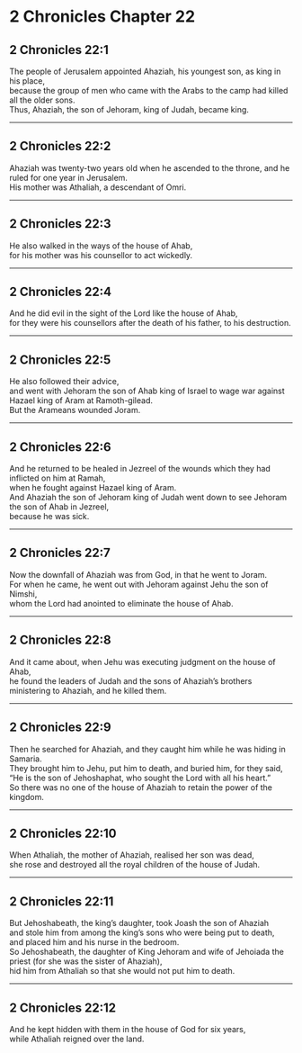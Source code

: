 # 2 Chronicles Chapter 22

## 2 Chronicles 22:1

The people of Jerusalem appointed Ahaziah, his youngest son, as king in his place,  
because the group of men who came with the Arabs to the camp had killed all the older sons.  
Thus, Ahaziah, the son of Jehoram, king of Judah, became king.

---

## 2 Chronicles 22:2

Ahaziah was twenty-two years old when he ascended to the throne, and he ruled for one year in Jerusalem.  
His mother was Athaliah, a descendant of Omri.

---

## 2 Chronicles 22:3

He also walked in the ways of the house of Ahab,  
for his mother was his counsellor to act wickedly.

---

## 2 Chronicles 22:4

And he did evil in the sight of the Lord like the house of Ahab,  
for they were his counsellors after the death of his father, to his destruction.

---

## 2 Chronicles 22:5

He also followed their advice,  
and went with Jehoram the son of Ahab king of Israel to wage war against Hazael king of Aram at Ramoth-gilead.  
But the Arameans wounded Joram.

---

## 2 Chronicles 22:6

And he returned to be healed in Jezreel of the wounds which they had inflicted on him at Ramah,  
when he fought against Hazael king of Aram.  
And Ahaziah the son of Jehoram king of Judah went down to see Jehoram the son of Ahab in Jezreel,  
because he was sick.

---

## 2 Chronicles 22:7

Now the downfall of Ahaziah was from God, in that he went to Joram.  
For when he came, he went out with Jehoram against Jehu the son of Nimshi,  
whom the Lord had anointed to eliminate the house of Ahab.

---

## 2 Chronicles 22:8

And it came about, when Jehu was executing judgment on the house of Ahab,  
he found the leaders of Judah and the sons of Ahaziah’s brothers ministering to Ahaziah, and he killed them.

---

## 2 Chronicles 22:9

Then he searched for Ahaziah, and they caught him while he was hiding in Samaria.  
They brought him to Jehu, put him to death, and buried him, for they said,  
“He is the son of Jehoshaphat, who sought the Lord with all his heart.”  
So there was no one of the house of Ahaziah to retain the power of the kingdom.

---

## 2 Chronicles 22:10

When Athaliah, the mother of Ahaziah, realised her son was dead,  
she rose and destroyed all the royal children of the house of Judah.

---

## 2 Chronicles 22:11

But Jehoshabeath, the king’s daughter, took Joash the son of Ahaziah  
and stole him from among the king’s sons who were being put to death,  
and placed him and his nurse in the bedroom.  
So Jehoshabeath, the daughter of King Jehoram and wife of Jehoiada the priest (for she was the sister of Ahaziah),  
hid him from Athaliah so that she would not put him to death.

---

## 2 Chronicles 22:12

And he kept hidden with them in the house of God for six years,  
while Athaliah reigned over the land.
